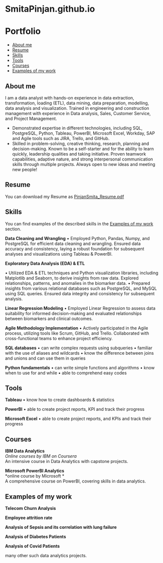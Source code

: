 # SmitaPinjan.github.io
# Portfolio
- [About me](#about-me)
- [Resume](#resume)
- [Skills](#skills)
- [Tools](#tools)
- [Courses](#courses)
- [Examples of my work](#examples-of-my-work)


## About me

I am a data analyst with hands-on experience in data extraction, transformation, loading (ETL), data mining, data preparation, modelling, data analysis and visualization.
Trained in engineering and construction management with experience in Data analysis, Sales, Customer Service, and Project Management.
- Demonstrated expertise in different technologies, including SQL, PostgreSQL, Python, Tableau, PowerBI, Microsoft Excel, Workday, SAP and Agile tools such as JIRA, Trello, and GitHub.
- Skilled in problem-solving, creative thinking, research, planning and decision-making.
Known to be a self-starter and for the ability to learn quickly, leadership qualities and taking initiative.
Proven teamwork capabilities, adaptive nature, and strong interpersonal communication skills through multiple projects.
Always open to new ideas and meeting new people!

## Resume
You can download my Resume as [PinjanSmita_Resume.pdf](https://github.com/SmitaPinjan/SmitaPinjan.github.io/files/15050467/PinjanSmita_Resume.pdf)

## Skills

You can find examples of the described skills in the [Examples of my work](#examples-of-my-work) section.

__Data Cleaning and Wrangling__
•	Employed Python, Pandas, Numpy, and PostgreSQL for efficient data cleaning and wrangling. Ensured data accuracy and consistency, laying a robust foundation for subsequent analyses and visualizations using Tableau & PowerBI.

__Exploratory Data Analysis (EDA) & ETL__

• Utilized EDA & ETL techniques and Python visualization libraries, including Matplotlib and Seaborn, to derive insights from raw data. 
  Explored relationships, patterns, and anomalies in the biomarker data.
•	Prepared insights from various relational databases such as PostgreSQL, and MySQL using SQL queries. Ensured data integrity and consistency for subsequent analysis.


__Linear Regression Modeling__
  •	Employed Linear Regression to assess data suitability for informed decision-making and evaluated relationships between biomarkers and clinical outcomes.

__Agile Methodology Implementation__
  •	Actively participated in the Agile process, utilizing tools like Scrum, GitHub, and Trello. Collaborated with cross-functional teams to enhance project efficiency.

__SQL databases__
  •	 can write complex requests using subqueries
  •	 familiar with the use of aliases and wildcards
  •	 know the difference between joins and unions and can use them in queries

__Python fundamentals__
  •	 can write simple functions and algorithms
  •	 know when to use for and while
  •	 able to comprehend easy codes

## Tools

__Tableau__
  •	 know how to create dashboards & statistics

__PowerBI__
  •	 able to create project reports, KPI and track their progress

__Microsoft Excel__
  •	 able to create project reports, and KPIs and track their progress

## Courses

__IBM Data Analytics__  
*Online courses by IBM on Coursera*  
An intensive course in Data Analytics with capstone projects.  

__Microsoft PowerBI Analytics__  
*online course by Microsoft *  
A comprehensive course on PowerBI, covering skills in data analytics.   

## Examples of my work

__Telecom Churn Analysis__

__Employee attrition rate__

__Analysis of Sepsis and its correlation with lung failure__

__Analysis of Diabetes Patients__

__Analysis of Covid Patients__

many other such data analytics projects. 




